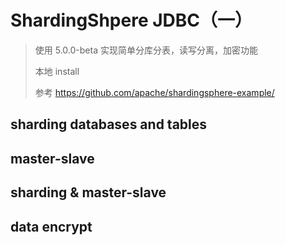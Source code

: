 # ShardingShpere JDBC（一）

> 使用 5.0.0-beta 实现简单分库分表，读写分离，加密功能</p>
> 本地 install</p>
> 参考 https://github.com/apache/shardingsphere-example/



## sharding databases and tables

## master-slave

## sharding & master-slave

## data encrypt
